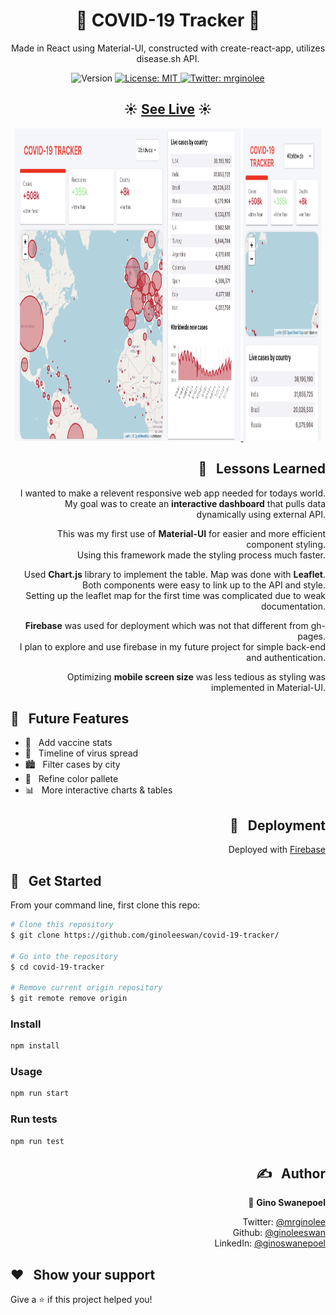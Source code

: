 <h1 align="center">🦠 COVID-19 Tracker 🦠</h1>

<p align="center"> Made in React using Material-UI, constructed with create-react-app, utilizes disease.sh API. </p>
<p align="center">
  <img alt="Version" src="https://img.shields.io/badge/version-0.1.0-blue.svg?cacheSeconds=2592000" />
  <a href="#" target="_blank">
    <img alt="License: MIT" src="https://img.shields.io/badge/License-MIT-yellow.svg" />
  </a>
  <a href="https://twitter.com/mrginolee" target="_blank">
    <img alt="Twitter: mrginolee" src="https://img.shields.io/twitter/follow/mrginolee.svg?style=social" />
  </a>
</p>

<h2 align="center">☀️ <a href="https://covid-19-tracker-3342b.web.app/">See Live</a> ☀️</h2>

<p align="center">
<a href="https://covid-19-tracker-3342b.web.app/">
    <img src="https://raw.githubusercontent.com/ginoleeswan/covid-19-tracker/master/images/covid-tracker-web.png" width="72%" height="500"  alt="covid web" />
  </a>
  <a href="https://covid-19-tracker-3342b.web.app/">
    <img src="https://raw.githubusercontent.com/ginoleeswan/covid-19-tracker/master/images/covid-tracker-mobile.png" width="25%" height="500"  alt="covid mobile" />
  </a>
</p>

<h2 align="right">📖 &nbsp; Lessons Learned</h2>

<div align="right">

&nbsp; I wanted to make a relevent responsive web app needed for todays world.\
&nbsp; My goal was to create an **interactive dashboard** that pulls data dynamically using external API.

&nbsp; This was my first use of **Material-UI** for easier and more efficient component styling.\
&nbsp; Using this framework made the styling process much faster.

&nbsp; Used **Chart.js** library to implement the table. Map was done with **Leaflet**.\
&nbsp; Both components were easy to link up to the API and style.\
&nbsp; Setting up the leaflet map for the first time was complicated due to weak documentation.

&nbsp; **Firebase** was used for deployment which was not that different from gh-pages.\
&nbsp; I plan to explore and use firebase in my future project for simple back-end and authentication.

&nbsp; Optimizing **mobile screen size** was less tedious as styling was implemented in Material-UI.

</div>

## 🔮 &nbsp; Future Features

- 💉 &nbsp; Add vaccine stats
- 📅 &nbsp; Timeline of virus spread
- 🏙️ &nbsp; Filter cases by city
- 🎨 &nbsp; Refine color pallete
- 📊 &nbsp; More interactive charts & tables

<h2 align="right">🚀 &nbsp; Deployment</h2>
<div align="right">

Deployed with [Firebase](https://covid-19-tracker-3342b.web.app)

</div>

## 🔨 &nbsp; Get Started

From your command line, first clone this repo:

```sh
# Clone this repository
$ git clone https://github.com/ginoleeswan/covid-19-tracker/

# Go into the repository
$ cd covid-19-tracker

# Remove current origin repository
$ git remote remove origin
```

### Install

```sh
npm install
```

### Usage

```sh
npm run start
```

### Run tests

```sh
npm run test
```

<div align="right">

## ✍️ &nbsp; Author

👤 **Gino Swanepoel**

&nbsp; Twitter: [@mrginolee](https://twitter.com/mrginolee)\
 &nbsp; Github: [@ginoleeswan](https://github.com/ginoleeswan)\
 &nbsp; LinkedIn: [@ginoswanepoel](https://linkedin.com/in/ginoswanepoel)

</div>

## ❤️ &nbsp; Show your support

Give a ⭐️ if this project helped you!
